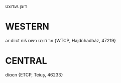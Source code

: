 דוצן
געדוצט

WESTERN
========

ər diˑct niš ער דוצט נישט {WTCP, Hajdúhadház, 47219}

CENTRAL
========

díαcn {ETCP, Teiuș, 46233}
